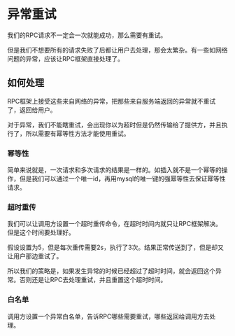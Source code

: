 # 异常重试

我们的RPC请求不一定会一次就能成功，那么需要有重试。

但是我们不想要所有的请求失败了后都让用户去处理，那会太繁杂。有一些如网络问题的异常，应该让RPC框架直接处理了。
## 如何处理
RPC框架上接受这些来自网络的异常，把那些来自服务端返回的异常就不重试了，返回给用户。

对于异常，我们不能瞎重试，会出现你以为超时但是仍然传输给了提供方，并且执行了，所以需要有幂等性方法才能使用重试。

### 幂等性
简单来说就是，一次请求和多次请求的结果是一样的。如插入就不是一个幂等的操作，但是我们可以通过一个唯一id，再用mysql的唯一键的强幂等性去保证幂等性请求。

### 超时重传
我们可以让调用方设置一个超时重传命令，在超时时间内就只让RPC框架解决。但是这个时间要处理好。

假设设置为5，但是每次重传需要2s，执行了3次。结果正常传送到了，但是却又让用户那边重试了。

所以我们的策略是，如果发生异常的时候已经超过了超时时间，就会返回这个异常。否则还是让RPC去处理重试，并且重置这个超时时间。

### 白名单
调用方设置一个异常白名单，告诉RPC哪些需要重试，哪些返回给调用方去处理。